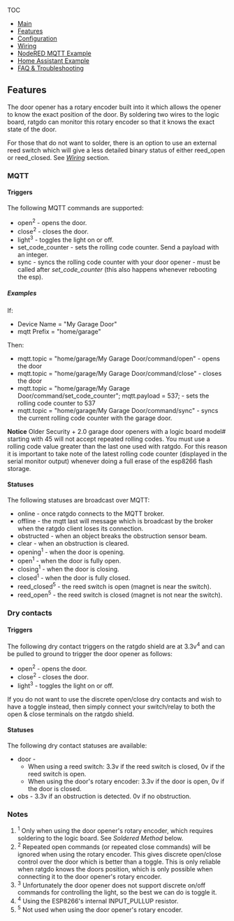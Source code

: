TOC
* [Main](index.md)
* [Features](01_features.md)
* [Configuration](02_configuration.md)
* [Wiring](03_wiring.md)
* [NodeRED MQTT Example](04_nodered_example.md)
* [Home Assistant Example](05_homeassistant_example.md)
* [FAQ & Troubleshooting](09_faq.md)

## Features
The door opener has a rotary encoder built into it which allows the opener to know the exact position of the door. By soldering two wires to the logic board, ratgdo can monitor this rotary encoder so that it knows the exact state of the door.

For those that do not want to solder, there is an option to use an external reed switch which will give a less detailed binary status of either reed_open or reed_closed. See *[Wiring](03_wiring.md)* section.

### MQTT
#### Triggers
The following MQTT commands are supported:

* open<sup>2</sup> - opens the door.
* close<sup>2</sup> - closes the door.
* light<sup>3</sup> - toggles the light on or off.
* set_code_counter - sets the rolling code counter. Send a payload with an integer.
* sync - syncs the rolling code counter with your door opener - must be called after <em>set_code_counter</em> (this also happens whenever rebooting the esp).

##### Examples

If:

* Device Name = "My Garage Door"
* mqtt Prefix = "home/garage"

Then:

* mqtt.topic = "home/garage/My Garage Door/command/open" - opens the door
* mqtt.topic = "home/garage/My Garage Door/command/close" - closes the door
* mqtt.topic = "home/garage/My Garage Door/command/set_code_counter"; mqtt.payload = 537; - sets the rolling code counter to 537
* mqtt.topic = "home/garage/My Garage Door/command/sync" - syncs the current rolling code counter with the garage door. 

<strong>Notice</strong> Older Security + 2.0 garage door openers with a logic board model# starting with 45 will not accept repeated rolling codes. You must use a rolling code value greater than the last one used with ratgdo. For this reason it is important to take note of the latest rolling code counter (displayed in the serial monitor output) whenever doing a full erase of the esp8266 flash storage.

#### Statuses
The following statuses are broadcast over MQTT:

* online - once ratgdo connects to the MQTT broker.
* offline - the mqtt last will message which is broadcast by the broker when the ratgdo client loses its connection.
* obstructed - when an object breaks the obstruction sensor beam.
* clear - when an obstruction is cleared.
* opening<sup>1</sup> - when the door is opening.
* open<sup>1</sup> - when the door is fully open.
* closing<sup>1</sup> - when the door is closing.
* closed<sup>1</sup> - when the door is fully closed.
* reed_closed<sup>5</sup> - the reed switch is open (magnet is near the switch).
* reed_open<sup>5</sup> - the reed switch is closed (magnet is not near the switch).


### Dry contacts

#### Triggers
The following dry contact triggers on the ratgdo shield are at 3.3v<sup>4</sup> and can be pulled to ground to trigger the door opener as follows:

* open<sup>2</sup> - opens the door.
* close<sup>2</sup> - closes the door.
* light<sup>3</sup> - toggles the light on or off.

If you do not want to use the discrete open/close dry contacts and wish to have a toggle instead, then simply connect your switch/relay to both the open & close terminals on the ratgdo shield.

#### Statuses
The following dry contact statuses are available:

* door - 
  * When using a reed switch: 3.3v if the reed switch is closed, 0v if the reed switch is open.
  * When using the door's rotary encoder: 3.3v if the door is open, 0v if the door is closed.
* obs - 3.3v if an obstruction is detected. 0v if no obstruction.


### Notes
1. <sup>1</sup> Only when using the door opener's rotary encoder, which requires soldering to the logic board. See _Soldered Method_ below.
1. <sup>2</sup> Repeated open commands (or repeated close commands) will be ignored when using the rotary encoder. This gives discrete open/close control over the door which is better than a toggle. This is only reliable when ratgdo knows the doors position, which is only possible when connecting it to the door opener's rotary encoder.
1. <sup>3</sup> Unfortunately the door opener does not support discrete on/off commands for controlling the light, so the best we can do is toggle it.
1. <sup>4</sup> Using the ESP8266's internal INPUT_PULLUP resistor.
1. <sup>5</sup> Not used when using the door opener's rotary encoder.